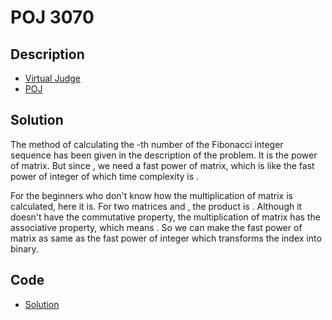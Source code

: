 # POJ 3070

## Description

- [Virtual Judge](https://vjudge.net/problem/POJ-3070)
- [POJ](http://poj.org/problem?id=3070)

## Solution

The method of calculating the <data value="v{n}"></data>-th number of the Fibonacci integer sequence has been given in the description of the problem. It is the power of matrix. But since <data value="c{0}o{&le;}v{n}o{&le;}c{10}p{9}"></data>, we need a fast power of matrix, which is like the fast power of integer of which time complexity is <data value="o{O}o{(}o{lg}v{n}o{)}"></data>.

For the beginners who don't know how the multiplication of matrix is calculated, here it is. For two matrices <data value="o{[}m{v{a}b{1}l{}v{a}b{3}}o{&nbsp;}m{v{a}b{2}l{}v{a}b{4}}o{]}"></data> and <data value="o{[}m{v{b}b{1}l{}v{b}b{3}}o{&nbsp;}m{v{b}b{2}l{}v{b}b{4}}o{]}"></data>, the product is <data value="o{[}m{v{a}b{1}o{}v{b}b{1}o{+}v{a}b{2}o{}v{b}b{3}l{}v{a}b{3}o{}v{b}b{1}o{+}v{a}b{4}o{}v{b}b{3}}o{&nbsp;}m{v{a}b{1}o{}v{b}b{2}o{+}v{a}b{2}o{}v{b}b{4}l{}v{a}b{3}o{}v{b}b{2}o{+}v{a}b{4}o{}v{b}b{4}}o{]}"></data>. Although it doesn't have the commutative property, the multiplication of matrix has the associative property, which means <data value="o{(}o{[}m{v{a}b{1}l{}v{a}b{3}}o{&nbsp;}m{v{a}b{2}l{}v{a}b{4}}o{]}o{[}m{v{b}b{1}l{}v{b}b{3}}o{&nbsp;}m{v{b}b{2}l{}v{b}b{4}}o{]}o{)}o{[}m{v{c}b{1}l{}v{c}b{3}}o{&nbsp;}m{v{c}b{2}l{}v{c}b{4}}o{]}o{=}o{[}m{v{a}b{1}l{}v{a}b{3}}o{&nbsp;}m{v{a}b{2}l{}v{a}b{4}}o{]}o{(}o{[}m{v{b}b{1}l{}v{b}b{3}}o{&nbsp;}m{v{b}b{2}l{}v{b}b{4}}o{]}o{[}m{v{c}b{1}l{}v{c}b{3}}o{&nbsp;}m{v{c}b{2}l{}v{c}b{4}}o{]}o{)}"></data>. So we can make the fast power of matrix as same as the fast power of integer which transforms the index into binary.

## Code

- [Solution](POJ.3070.0.cpp)
